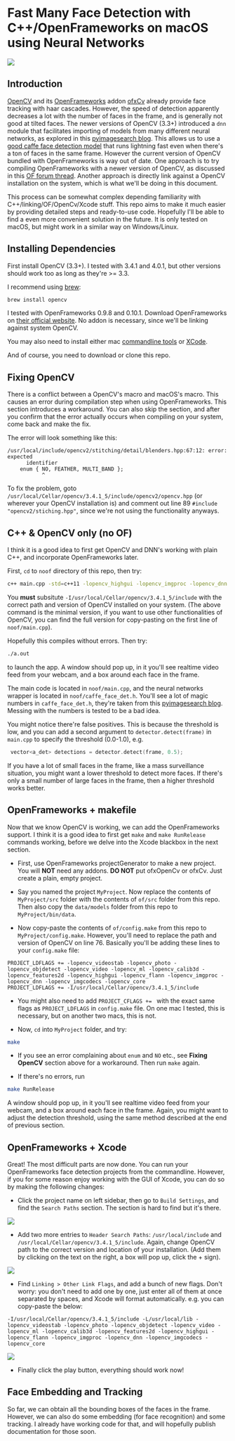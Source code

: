 # Fast Many Face Detection with C++/OpenFrameworks on macOS using Neural Networks

![](screenshots/demo1.jpg)

## Introduction

[OpenCV](http://opencv.org) and its [OpenFrameworks](http://openframeworks.cc) addon [ofxCv](https://github.com/kylemcdonald/ofxCv) already provide face tracking with haar cascades. However, the speed of detection apparently decreases a lot with the number of faces in the frame, and is generally not good at tilted faces. The newer versions of OpenCV (3.3+) introduced a `dnn` module that facilitates importing of models from many different neural networks, as explored in this [pyimagesearch blog](https://www.pyimagesearch.com/2017/08/21/deep-learning-with-opencv/). This allows us to use a [good caffe face detection model](https://github.com/opencv/opencv/tree/master/samples/dnn/face_detector) that runs lightning fast even when there's a ton of faces in the same frame. However the current version of OpenCV bundled with OpenFrameworks is way out of date. One approach is to try compiling OpenFrameworks with a newer version of OpenCV, as discussed in this [OF forum thread](https://forum.openframeworks.cc/t/how-do-i-use-an-alternative-version-of-opencv-with-of/23280/14). Another approach is directly link against a OpenCV installation on the system, which is what we'll be doing in this document.

This process can be somewhat complex depending familiarity with C++/linking/OF/OpenCv/Xcode stuff. This repo aims to make it much easier by providing detailed steps and ready-to-use code. Hopefully I'll be able to find a even more convenient solution in the future. It is only tested on macOS, but might work in a similar way on Windows/Linux.

## Installing Dependencies

First install OpenCV (3.3+). I tested with 3.4.1 and 4.0.1, but other versions should work too as long as they're >= 3.3.

I recommend using [brew](http://brew.sh):

```bash
brew install opencv
```
I tested with OpenFrameworks 0.9.8 and 0.10.1. Download OpenFrameworks on [their official website](https://openframeworks.cc/download/). No addon is necessary, since we'll be linking against system OpenCV.

You may also need to install either mac [commandline tools](http://osxdaily.com/2014/02/12/install-command-line-tools-mac-os-x/) or [XCode](https://developer.apple.com/xcode/).

And of course, you need to download or clone this repo.

## Fixing OpenCV

There is a conflict between a OpenCV's macro and macOS's macro. This causes an error during  compilation step when using OpenFrameworks. This section introduces a workaround. You can also skip the section, and after you confirm that the error actually occurs when compiling on your system, come back and make the fix.

The error will look something like this:

```
/usr/local/include/opencv2/stitching/detail/blenders.hpp:67:12: error: expected
      identifier
    enum { NO, FEATHER, MULTI_BAND };
           ^
```

To fix the problem, goto `/usr/local/Cellar/opencv/3.4.1_5/include/opencv2/opencv.hpp` (or wherever your OpenCV installation is) and comment out line 89 `#include "opencv2/stiching.hpp"`, since we're not using the functionality anyways.



## C++ & OpenCV only (no OF)

I think it is a good idea to first get OpenCV and DNN's working with plain C++, and incorporate OpenFrameworks later.

First, `cd` to `noof` directory of this repo, then try:

```bash
c++ main.cpp -std=c++11 -lopencv_highgui -lopencv_imgproc -lopencv_dnn -lopencv_core -lopencv_videoio -I/usr/local/Cellar/opencv/3.4.1_5/include
```

You **must** subsitute `-I/usr/local/Cellar/opencv/3.4.1_5/include` with the correct path and version of OpenCV installed on your system. (The above command is the minimal version, if you want to use other functionalities of OpenCV, you can find the full version for copy-pasting on the first line of `noof/main.cpp`).

Hopefully this compiles without errors. Then try:

```bash
./a.out
```

to launch the app. A window should pop up, in it you'll see realtime video feed from your webcam, and a box around each face in the frame.

The main code is located in `noof/main.cpp`, and the neural networks wrapper is located in `noof/caffe_face_det.h`. You'll see a lot of magic numbers in `caffe_face_det.h`, they're taken from this [pyimagesearch blog](https://www.pyimagesearch.com/2018/02/26/face-detection-with-opencv-and-deep-learning/). Messing with the numbers is tested to be a bad idea.

You might notice there're false positives. This is because the threshold is low, and you can add a second argument to `detector.detect(frame)` in `main.cpp` to specify the threshold (0.0-1.0), e.g.

```c++
 vector<a_det> detections = detector.detect(frame, 0.5);
```

If you have a lot of small faces in the frame, like a mass surveillance situation, you might want a lower threshold to detect more faces. If there's only a small number of large faces in the frame, then a higher threshold works better.


## OpenFrameworks + makefile

Now that we know OpenCV is working, we can add the OpenFrameworks support. I think it is a good idea to first get `make` and `make RunRelease` commands working, before we delve into the Xcode blackbox in the next section.

- First, use OpenFrameworks projectGenerator to make a new project. You will **NOT** need any addons. **DO NOT** put ofxOpenCv or ofxCv. Just create a plain, empty project.

- Say you named the project `MyProject`. Now replace the contents of `MyProject/src` folder with the contents of `of/src` folder from this repo. Then also copy the `data/models` folder from this repo to `MyProject/bin/data`.


- Now copy-paste the contents of `of/config.make` from this repo to `MyProject/config.make`. However, you'll need to replace the path and version of OpenCV on line 76. Basically you'll be adding these lines to your `config.make` file:


```
PROJECT_LDFLAGS += -lopencv_videostab -lopencv_photo -lopencv_objdetect -lopencv_video -lopencv_ml -lopencv_calib3d -lopencv_features2d -lopencv_highgui -lopencv_flann -lopencv_imgproc -lopencv_dnn -lopencv_imgcodecs -lopencv_core
PROJECT_LDFLAGS += -I/usr/local/Cellar/opencv/3.4.1_5/include
```

- You might also need to add `PROJECT_CFLAGS += ` with the exact same flags as `PROJECT_LDFLAGS` in `config.make` file. On one mac I tested, this is necessary, but on another two macs, this is not.


- Now, `cd` into `MyProject` folder, and try:

```bash
make
```

- If you see an error complaining about `enum` and `NO` etc., see **Fixing OpenCV** section above for a workaround. Then run `make` again. 

- If there's no errors, run

```bash
make RunRelease
```

A window should pop up, in it you'll see realtime video feed from your webcam, and a box around each face in the frame. Again, you might want to adjust the detection threshold, using the same method described at the end of previous section.


## OpenFrameworks + Xcode

Great! The most difficult parts are now done. You can run your OpenFrameworks face detection projects from the commandline. However, if you for some reason enjoy working with the GUI of Xcode, you can do so by making the following changes:

- Click the project name on left sidebar, then go to `Build Settings`, and find the `Search Paths` section. The section is hard to find but it's there.

![](screenshots/xcode1.png)

- Add two more entries to `Header Search Paths`: `/usr/local/include` and `/usr/local/Cellar/opencv/3.4.1_5/include`. Again, change OpenCV path to the correct version and location of your installation.
(Add them by clicking on the text on the right, a box will pop up, click the + sign).

![](screenshots/xcode2.png)

- Find `Linking > Other Link Flags`, and add a bunch of new flags. Don't worry: you don't need to add one by one, just enter all of them at once separated by spaces, and Xcode will format automatically. e.g. you can copy-paste the below:

```
-I/usr/local/Cellar/opencv/3.4.1_5/include -L/usr/local/lib -lopencv_videostab -lopencv_photo -lopencv_objdetect -lopencv_video -lopencv_ml -lopencv_calib3d -lopencv_features2d -lopencv_highgui -lopencv_flann -lopencv_imgproc -lopencv_dnn -lopencv_imgcodecs -lopencv_core
```

![](screenshots/xcode3.png)

- Finally click the play button, everything should work now!


## Face Embedding and Tracking

So far, we can obtain all the bounding boxes of the faces in the frame. However, we can also do some embedding (for face recognition) and some tracking. I already have working code for that, and will hopefully publish documentation for those soon.




